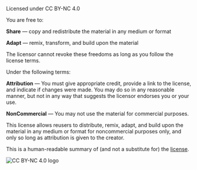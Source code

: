 Licensed under CC BY-NC 4.0

You are free to:

**Share** — copy and redistribute the material in any medium or format

**Adapt** — remix, transform, and build upon the material

The licensor cannot revoke these freedoms as long as you follow the license terms.

Under the following terms:

**Attribution** — You must give appropriate credit, provide a link to the license, and indicate if changes were made. You may do so in any reasonable manner, but not in any way that suggests the licensor endorses you or your use.

**NonCommercial** — You may not use the material for commercial purposes.

This license allows reusers to distribute, remix, adapt, and build upon the material in any medium or format for noncommercial purposes only, and only so long as attribution is given to the creator. 

This is a human-readable summary of (and not a substitute for) the [license](https://creativecommons.org/licenses/by-nc/4.0/legalcode).


![CC BY-NC 4.0 logo](https://licensebuttons.net/l/by-nc/4.0/88x31.png)
